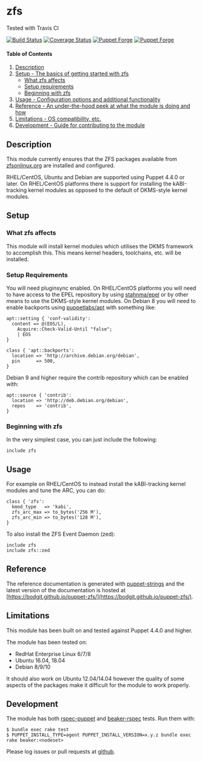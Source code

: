 # zfs

Tested with Travis CI

[![Build Status](https://travis-ci.org/bodgit/puppet-zfs.svg?branch=master)](https://travis-ci.org/bodgit/puppet-zfs)
[![Coverage Status](https://coveralls.io/repos/bodgit/puppet-zfs/badge.svg?branch=master&service=github)](https://coveralls.io/github/bodgit/puppet-zfs?branch=master)
[![Puppet Forge](http://img.shields.io/puppetforge/v/bodgit/zfs.svg)](https://forge.puppetlabs.com/bodgit/zfs)
[![Puppet Forge](https://img.shields.io/puppetforge/dt/bodgit/zfs)](https://forge.puppetlabs.com/bodgit/zfs)

#### Table of Contents

1. [Description](#description)
2. [Setup - The basics of getting started with zfs](#setup)
    * [What zfs affects](#what-zfs-affects)
    * [Setup requirements](#setup-requirements)
    * [Beginning with zfs](#beginning-with-zfs)
3. [Usage - Configuration options and additional functionality](#usage)
4. [Reference - An under-the-hood peek at what the module is doing and how](#reference)
5. [Limitations - OS compatibility, etc.](#limitations)
6. [Development - Guide for contributing to the module](#development)

## Description

This module currently ensures that the ZFS packages available from
[zfsonlinux.org](http://zfsonlinux.org) are installed and configured.

RHEL/CentOS, Ubuntu and Debian are supported using Puppet 4.4.0 or later. On
RHEL/CentOS platforms there is support for installing the kABI-tracking kernel
modules as opposed to the default of DKMS-style kernel modules.

## Setup

### What zfs affects

This module will install kernel modules which utilises the DKMS framework to
accomplish this. This means kernel headers, toolchains, etc. will be installed.

### Setup Requirements

You will need pluginsync enabled. On RHEL/CentOS platforms you will need to
have access to the EPEL repository by using
[stahnma/epel](https://forge.puppet.com/stahnma/epel) or by other means to
use the DKMS-style kernel modules. On Debian 8 you will need to enable
backports using
[puppetlabs/apt](https://forge.puppet.com/puppetlabs/apt) with something like:

```puppet
apt::setting { 'conf-validity':
  content => @(EOS/L),
    Acquire::Check-Valid-Until "false";
    | EOS
}

class { 'apt::backports':
  location => 'http://archive.debian.org/debian',
  pin      => 500,
}
```

Debian 9 and higher require the contrib repository which can be enabled with:

```puppet
apt::source { 'contrib':
  location => 'http://deb.debian.org/debian',
  repos    => 'contrib',
}
```

### Beginning with zfs

In the very simplest case, you can just include the following:

```puppet
include zfs
```

## Usage

For example on RHEL/CentOS to instead install the kABI-tracking kernel modules
and tune the ARC, you can do:

```puppet
class { 'zfs':
  kmod_type   => 'kabi',
  zfs_arc_max => to_bytes('256 M'),
  zfs_arc_min => to_bytes('128 M'),
}
```

To also install the ZFS Event Daemon (zed):

```puppet
include zfs
include zfs::zed
```

## Reference

The reference documentation is generated with
[puppet-strings](https://github.com/puppetlabs/puppet-strings) and the latest
version of the documentation is hosted at
[https://bodgit.github.io/puppet-zfs/](https://bodgit.github.io/puppet-zfs/).

## Limitations

This module has been built on and tested against Puppet 4.4.0 and higher.

The module has been tested on:

* RedHat Enterprise Linux 6/7/8
* Ubuntu 16.04, 18.04
* Debian 8/9/10

It should also work on Ubuntu 12.04/14.04 however the quality of some aspects
of the packages make it difficult for the module to work properly.

## Development

The module has both [rspec-puppet](http://rspec-puppet.com) and
[beaker-rspec](https://github.com/puppetlabs/beaker-rspec) tests. Run them
with:

```
$ bundle exec rake test
$ PUPPET_INSTALL_TYPE=agent PUPPET_INSTALL_VERSION=x.y.z bundle exec rake beaker:<nodeset>
```

Please log issues or pull requests at
[github](https://github.com/bodgit/puppet-zfs).
